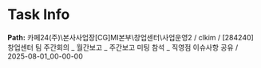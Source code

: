 # Task Info

**Path:** 카페24(주)\본사사업장\[CG]MI본부\창업센터\사업운영2 / clkim / [284240] 창업센터 팀 주간회의 _ 월간보고 _ 주간보고 미팅 참석 _ 직영점 이슈사항 공유 / 2025-08-01_00-00-00

